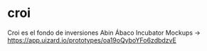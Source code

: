 ﻿# croi
Croi es el fondo de inversiones Abin Ábaco Incubator
Mockups -> https://app.uizard.io/prototypes/oa19oQyboYFo6zdbdzvE
